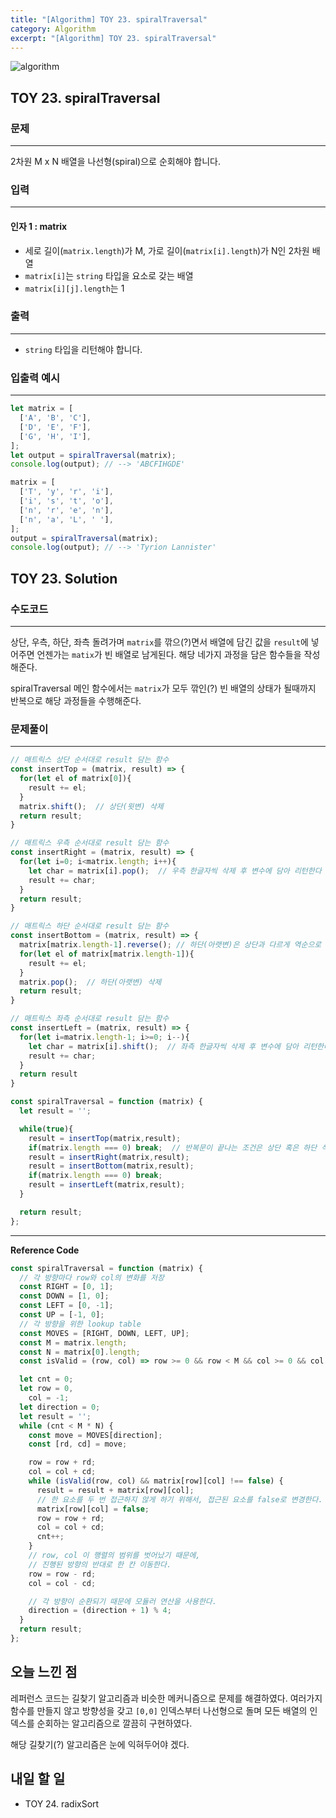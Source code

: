 ```yaml
---
title: "[Algorithm] TOY 23. spiralTraversal"
category: Algorithm
excerpt: "[Algorithm] TOY 23. spiralTraversal"
---
```


![algorithm](https://user-images.githubusercontent.com/83164003/131701318-f0ff36c4-1fcc-4f21-b978-18a9d8ec3386.jpg)
## TOY 23. spiralTraversal
### 문제
---
2차원 M x N 배열을 나선형(spiral)으로 순회해야 합니다.
### 입력
---
#### 인자 1 : matrix
- 세로 길이(`matrix.length`)가 M, 가로 길이(`matrix[i].length`)가 N인 2차원 배열
- `matrix[i]`는 `string` 타입을 요소로 갖는 배열
- `matrix[i][j].length`는 1

### 출력
---
- `string` 타입을 리턴해야 합니다.

### 입출력 예시
---
```javascript
let matrix = [
  ['A', 'B', 'C'],
  ['D', 'E', 'F'],
  ['G', 'H', 'I'],
];
let output = spiralTraversal(matrix);
console.log(output); // --> 'ABCFIHGDE'

matrix = [
  ['T', 'y', 'r', 'i'],
  ['i', 's', 't', 'o'],
  ['n', 'r', 'e', 'n'],
  ['n', 'a', 'L', ' '],
];
output = spiralTraversal(matrix);
console.log(output); // --> 'Tyrion Lannister'
```
## TOY 23. Solution
### 수도코드
---
상단, 우측, 하단, 좌측 돌려가며 `matrix`를 깎으(?)면서 배열에 담긴 값을 `result`에 넣어주면 언젠가는 `matix`가 빈 배열로 남게된다.  해당 네가지 과정을 담은 함수들을 작성해준다.

spiralTraversal 메인 함수에서는 `matrix`가 모두 깎인(?) 빈 배열의 상태가 될때까지 반복으로 해당 과정들을 수행해준다.

### 문제풀이
---
```javascript
// 매트릭스 상단 순서대로 result 담는 함수
const insertTop = (matrix, result) => {  
  for(let el of matrix[0]){
    result += el;
  }
  matrix.shift();  // 상단(윗변) 삭제
  return result;
}

// 매트릭스 우측 순서대로 result 담는 함수
const insertRight = (matrix, result) => {
  for(let i=0; i<matrix.length; i++){
    let char = matrix[i].pop();  // 우측 한글자씩 삭제 후 변수에 담아 리턴한다
    result += char;
  }
  return result;
}

// 매트릭스 하단 순서대로 result 담는 함수
const insertBottom = (matrix, result) => {
  matrix[matrix.length-1].reverse(); // 하단(아랫변)은 상단과 다르게 역순으로 담긴다.
  for(let el of matrix[matrix.length-1]){
    result += el;
  }
  matrix.pop();  // 하단(아랫변) 삭제
  return result;
}

// 매트릭스 좌측 순서대로 result 담는 함수
const insertLeft = (matrix, result) => {
  for(let i=matrix.length-1; i>=0; i--){
    let char = matrix[i].shift();  // 좌측 한글자씩 삭제 후 변수에 담아 리턴한다
    result += char;
  }
  return result
}

const spiralTraversal = function (matrix) {
  let result = '';

  while(true){
    result = insertTop(matrix,result);
    if(matrix.length === 0) break;  // 반복문이 끝나는 조건은 상단 혹은 하단 삭제 후 matrix가 모두 비어버리는 경우이다.
    result = insertRight(matrix,result);
    result = insertBottom(matrix,result);
    if(matrix.length === 0) break;
    result = insertLeft(matrix,result);
  }

  return result;
};
```
--- 

**Reference Code**
```javascript
const spiralTraversal = function (matrix) {
  // 각 방향마다 row와 col의 변화를 저장
  const RIGHT = [0, 1];
  const DOWN = [1, 0];
  const LEFT = [0, -1];
  const UP = [-1, 0];
  // 각 방향을 위한 lookup table
  const MOVES = [RIGHT, DOWN, LEFT, UP];
  const M = matrix.length;
  const N = matrix[0].length;
  const isValid = (row, col) => row >= 0 && row < M && col >= 0 && col < N;

  let cnt = 0;
  let row = 0,
    col = -1;
  let direction = 0;
  let result = '';
  while (cnt < M * N) {
    const move = MOVES[direction];
    const [rd, cd] = move;

    row = row + rd;
    col = col + cd;
    while (isValid(row, col) && matrix[row][col] !== false) {
      result = result + matrix[row][col];
      // 한 요소를 두 번 접근하지 않게 하기 위해서, 접근된 요소를 false로 변경한다.
      matrix[row][col] = false;
      row = row + rd;
      col = col + cd;
      cnt++;
    }
    // row, col 이 행렬의 범위를 벗어났기 때문에,
    // 진행된 방향의 반대로 한 칸 이동한다.
    row = row - rd;
    col = col - cd;

    // 각 방향이 순환되기 때문에 모듈러 연산을 사용한다.
    direction = (direction + 1) % 4;
  }
  return result;
};
```

## 오늘 느낀 점
레퍼런스 코드는 길찾기 알고리즘과 비슷한 메커니즘으로 문제를 해결하였다. 여러가지 함수를 만들지 않고 방향성을 갖고 `[0,0]` 인덱스부터 나선형으로 돌며 모든 배열의 인덱스를 순회하는 알고리즘으로 깔끔히 구현하였다. 

해당 길찾기(?) 알고리즘은 눈에 익혀두어야 겠다.

## 내일 할 일
- TOY 24. radixSort
